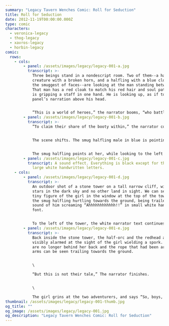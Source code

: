```yaml
---
summary: "Legacy Tavern Wenches Comic: Roll for Seduction"
title: Roll for Seduction
date: 2012-11-19T00:00:00.000Z
type: comic
characters:
  - veronica-legacy
  - thog-legacy
  - xavros-legacy
  - horbin-legacy
comic:
  rows:
    - cols:
        - panel: /assets/images/legacy/legacy-001-a.jpg
          transcript: >-
            Three beings stand in a nondescript room. Two of them--a half-orc
            creature with a broken horn, and a halfling with a blue cloak and
            the smuggest of faces--are looking at the man standing between them.
            That man has a red cloak to match his red hair and soul patch, and
            is gripping a staff in one hand. He is looking up, as if to read the
            panel’s narration above his head.


            ”This is a world of heroes,” the narrator booms, “who battle endlessly through dark dungeons on noble quests…”
        - panel: /assets/images/legacy/legacy-001-b.jpg
          transcript: >-
            ”To claim their share of the booty within,” the narrator continues.


            The scene shifts. The smug halfling male in blue is pointing to his right, where a woman is standing next to a window. She has black hair with a white streak in the front on the right hand side, and is wearing a very busty maroon dress and an annoyed expression. Ropes are barely visible, keeping her arms behind her back.


            The smug halfling points at her, while looking to the left and says “Hey guys, I rolled an 18. Does that mean I seduce her first with my size bonus?”
        - panel: /assets/images/legacy/legacy-001-c.jpg
          transcript: A sound effect. Everything is black except for the word “POW!!” in
            large white handwritten letters.
    - cols:
        - panel: /assets/images/legacy/legacy-001-d.jpg
          transcript: >-
            An outdoor shot of a stone tower on a tall narrow cliff, with no
            stars in the dark sky and no other land in sight. We can see the
            tiny figure of the girl in the window at the top of the tower, and
            the smug halfling hurtling towards the ground, being trailed by the
            sound of him screaming “Ahhhhhhhhhhhh!!” in small white handwritten
            font.


            To the left of the tower, the white narrator text continues, “This is their world…”
        - panel: /assets/images/legacy/legacy-001-e.jpg
          transcript: >-
            Back inside the stone tower, the half-orc and the redhead are now
            visibly alarmed at the sight of the girl wielding a spork. Her arms
            are no longer behind her back and the rope that had been around her
            arms can be seen trailing towards the ground.


            \

            “But this is not their tale,” The narrator finishes.


            \

            The girl grins at the two adventurers, and says “So, boys, who’s next?”
thumbnail: /assets/images/legacy/legacy-001-thumb.jpg
og_title: ""
og_image: /assets/images/legacy/legacy-001.jpg
og_description: "Legacy Tavern Wenches Comic: Roll for Seduction"
---
```

